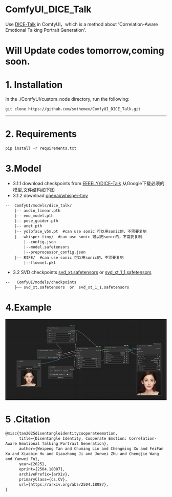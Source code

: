 # ComfyUI_DICE_Talk
Use [DICE-Talk](https://github.com/toto222/DICE-Talk) in ComfyUI，which is a method about 'Correlation-Aware Emotional Talking Portrait Generation'.

# Will Update codes tomorrow,coming soon.


# 1. Installation

In the ./ComfyUI/custom_node directory, run the following:   
```
git clone https://github.com/smthemex/ComfyUI_DICE_Talk.git
```
---

# 2. Requirements  

```
pip install -r requirements.txt
```

# 3.Model
* 3.1.1 download  checkpoints  from [EEEELY/DICE-Talk](https://huggingface.co/EEEELY/DICE-Talk/tree/main) 从Google下载必须的模型,文件结构如下图
* 3.1.2 download [openai/whisper-tiny](https://huggingface.co/openai/whisper-tiny/tree/main)
```
--  ComfyUI/models/dice_talk/
    |-- audio_linear.pth
    |-- emo_model.pth
    |-- pose_guider.pth
    |-- unet.pth
    |-- yoloface_v5m.pt  #can use sonic 可以用sonic的，不需要复制
    |-- whisper-tiny/  #can use sonic 可以用sonic的，不需要复制
        |--config.json
        |--model.safetensors
        |--preprocessor_config.json
    |-- RIFE/  #can use sonic 可以用sonic的，不需要复制
        |--flownet.pkl
```
*  3.2 SVD checkpoints  [svd_xt.safetensors](https://huggingface.co/stabilityai/stable-video-diffusion-img2vid-xt)  or [svd_xt_1_1.safetensors](https://huggingface.co/stabilityai/stable-video-diffusion-img2vid-xt-1-1)    

```
--   ComfyUI/models/checkpoints
    ├── svd_xt.safetensors  or  svd_xt_1_1.safetensors
```

# 4.Example

![](https://github.com/smthemex/ComfyUI_DICE_Talk/blob/main/example_workflows/example.png)


# 5 .Citation
```
@misc{tan2025disentangleidentitycooperateemotion,
      title={Disentangle Identity, Cooperate Emotion: Correlation-Aware Emotional Talking Portrait Generation}, 
      author={Weipeng Tan and Chuming Lin and Chengming Xu and FeiFan Xu and Xiaobin Hu and Xiaozhong Ji and Junwei Zhu and Chengjie Wang and Yanwei Fu},
      year={2025},
      eprint={2504.18087},
      archivePrefix={arXiv},
      primaryClass={cs.CV},
      url={https://arxiv.org/abs/2504.18087}, 
}
```
